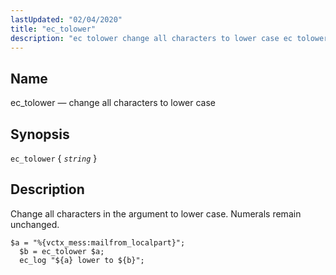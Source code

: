 ```yaml
---
lastUpdated: "02/04/2020"
title: "ec_tolower"
description: "ec tolower change all characters to lower case ec tolower string Change all characters in the argument to lower case Numerals remain unchanged Example 16 99 ec tolower example..."
---
```


<a name="sieve.ref.ec_tolower"></a> 
## Name

ec_tolower — change all characters to lower case

## Synopsis

`ec_tolower` { *`string`* }

<a name="idp30698016"></a> 
## Description

Change all characters in the argument to lower case. Numerals remain unchanged.

<a name="example.ec_tolower"></a> 


```
$a = "%{vctx_mess:mailfrom_localpart}";
  $b = ec_tolower $a;
  ec_log "${a} lower to ${b}";
```